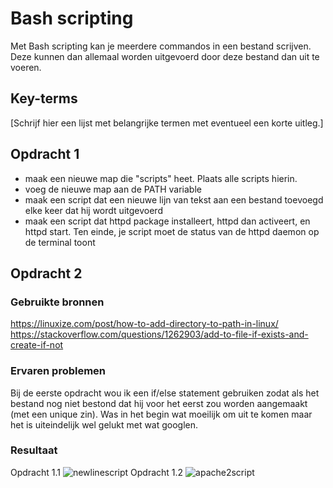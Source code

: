 # Bash scripting
Met Bash scripting kan je meerdere commandos in een bestand scrijven. Deze kunnen dan allemaal worden uitgevoerd door deze bestand dan uit te voeren.

## Key-terms
[Schrijf hier een lijst met belangrijke termen met eventueel een korte uitleg.]

## Opdracht 1
- maak een nieuwe map die "scripts" heet. Plaats alle scripts hierin.
- voeg de nieuwe map aan de PATH variable
- maak een script dat een nieuwe lijn van tekst aan een bestand toevoegd elke keer dat hij wordt uitgevoerd
- maak een script dat httpd package installeert, httpd dan activeert, en httpd start. Ten einde, je script moet de status van de httpd daemon op de terminal toont

## Opdracht 2
### Gebruikte bronnen
https://linuxize.com/post/how-to-add-directory-to-path-in-linux/
https://stackoverflow.com/questions/1262903/add-to-file-if-exists-and-create-if-not

### Ervaren problemen
Bij de eerste opdracht wou ik een if/else statement gebruiken zodat als het bestand nog niet bestond dat hij voor het eerst zou worden aangemaakt (met een unique zin). Was in het begin wat moeilijk om uit te komen maar het is uiteindelijk wel gelukt met wat googlen.

### Resultaat

Opdracht 1.1
![newlinescript](https://user-images.githubusercontent.com/95615509/145101245-fd3ca62d-1fe3-4d44-b5f1-a5b2b93d5029.png)
Opdracht 1.2
![apache2script](https://user-images.githubusercontent.com/95615509/145101267-b2c106a4-148f-4a9f-9951-2375ee9d077d.png)
